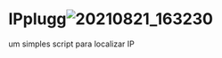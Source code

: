 # IPplugg![20210821_163230](https://user-images.githubusercontent.com/83184525/130333339-71c92c9b-f02a-485e-81f6-3d9136063e06.jpg)

um simples script para localizar IP
